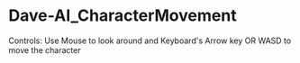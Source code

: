 # Dave-AI_CharacterMovement
Controls: Use Mouse to look around and Keyboard's Arrow key OR WASD to move the character
